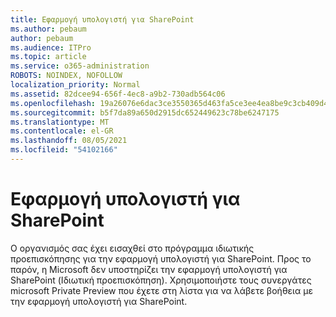 ```yaml
---
title: Εφαρμογή υπολογιστή για SharePoint
ms.author: pebaum
author: pebaum
ms.audience: ITPro
ms.topic: article
ms.service: o365-administration
ROBOTS: NOINDEX, NOFOLLOW
localization_priority: Normal
ms.assetid: 82dcee94-656f-4ec8-a9b2-730adb564c06
ms.openlocfilehash: 19a26076e6dac3ce3550365d463fa5ce3ee4ea8be9c3cb409d4dd69f19f021ab
ms.sourcegitcommit: b5f7da89a650d2915dc652449623c78be6247175
ms.translationtype: MT
ms.contentlocale: el-GR
ms.lasthandoff: 08/05/2021
ms.locfileid: "54102166"
---
```

# <a name="desktop-app-for-sharepoint"></a>Εφαρμογή υπολογιστή για SharePoint

Ο οργανισμός σας έχει εισαχθεί στο πρόγραμμα ιδιωτικής προεπισκόπησης για την εφαρμογή υπολογιστή για SharePoint. Προς το παρόν, η Microsoft δεν υποστηρίζει την εφαρμογή υπολογιστή για SharePoint (Ιδιωτική προεπισκόπηση). Χρησιμοποιήστε τους συνεργάτες microsoft Private Preview που έχετε στη λίστα για να λάβετε βοήθεια με την εφαρμογή υπολογιστή για SharePoint.
